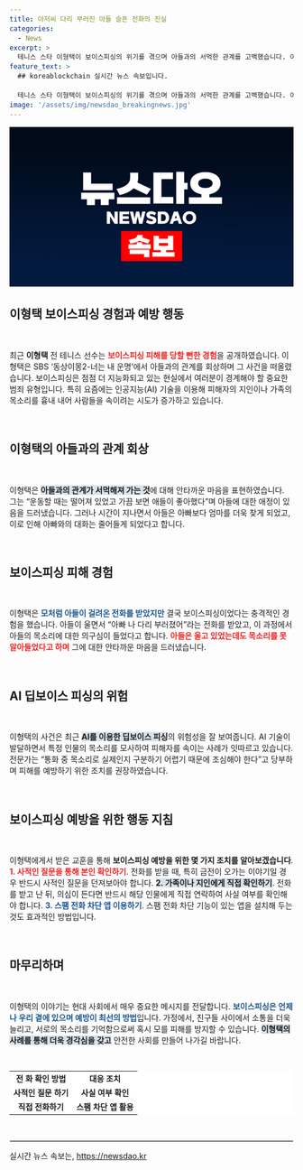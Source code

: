 ```yaml
---
title: 아저씨 다리 부러진 아들 슬픈 전화의 진실
categories:
  - News
excerpt: >
  테니스 스타 이형택이 보이스피싱의 위기를 겪으며 아들과의 서먹한 관계를 고백했습니다. 아들에게서 온 긴급한 전화가 가짜라는 의심을 하게 만든 이 사연은 웃음과 경각심을 동시에 불러일으킵니다!
feature_text: >
  ## koreablockchain 실시간 뉴스 속보입니다.

  테니스 스타 이형택이 보이스피싱의 위기를 겪으며 아들과의 서먹한 관계를 고백했습니다. 아들에게서 온 긴급한 전화가 가짜라는 의심을 하게 만든 이 사연은 웃음과 경각심을 동시에 불러일으킵니다!
image: '/assets/img/newsdao_breakingnews.jpg'
---
```


<p><img src="/assets/img/newsdao_breakingnews.jpg" alt="koreablockchain 속보" /></p>

<h2 data-ke-size="size26">이형택 보이스피싱 경험과 예방 행동</h2>

<p data-ke-size="size16">&nbsp;</p> 

<p data-ke-size="size16">최근 <b>이형택</b> 전 테니스 선수는 <b><span style="color: #ee2323;">보이스피싱 피해를 당할 뻔한 경험</span></b>을 공개하였습니다. 이형택은 SBS ‘동상이몽2-너는 내 운명’에서 아들과의 관계를 회상하며 그 사건을 떠올렸습니다. 보이스피싱은 점점 더 지능화되고 있는 현실에서 여러분이 경계해야 할 중요한 범죄 유형입니다. 특히 요즘에는 인공지능(AI) 기술을 이용해 피해자의 지인이나 가족의 목소리를 흉내 내어 사람들을 속이려는 시도가 증가하고 있습니다.</p>

<p data-ke-size="size16">&nbsp;</p> 

<h2 data-ke-size="size26">이형택의 아들과의 관계 회상</h2>

<p data-ke-size="size16">&nbsp;</p> 

<p data-ke-size="size16">이형택은 <b><span style="background-color: #21538527;">아들과의 관계가 서먹해져 가는 것</span></b>에 대해 안타까운 마음을 표현하였습니다. 그는 “운동할 때는 떨어져 있었고 가끔 보면 애들이 좋아했다”며 아들에 대한 애정이 있음을 드러냈습니다. 그러나 시간이 지나면서 아들은 아빠보다 엄마를 더욱 찾게 되었고, 이로 인해 아빠와의 대화는 줄어들게 되었다고 합니다.</p>

<p data-ke-size="size16">&nbsp;</p> 

<h2 data-ke-size="size26">보이스피싱 피해 경험</h2>

<p data-ke-size="size16">&nbsp;</p> 

<p data-ke-size="size16">이형택은 <b><span style="color: #1a5490;">모처럼 아들이 걸려온 전화를 받았지만</span></b> 결국 보이스피싱이었다는 충격적인 경험을 했습니다. 아들이 울면서 “아빠 나 다리 부러졌어”라는 전화를 받았고, 이 과정에서 아들의 목소리에 대한 의구심이 들었다고 합니다. <b><span style="color: #ee2323;">아들은 울고 있었는데도 목소리를 못 알아들었다고 하며</span></b> 그에 대한 안타까운 마음을 드러냈습니다.</p>

<p data-ke-size="size16">&nbsp;</p> 

<h2 data-ke-size="size26">AI 딥보이스 피싱의 위험</h2>

<p data-ke-size="size16">&nbsp;</p> 

<p data-ke-size="size16">이형택의 사건은 최근 <b><span style="background-color: #21538527;">AI를 이용한 딥보이스 피싱</span></b>의 위험성을 잘 보여줍니다. AI 기술이 발달하면서 특정 인물의 목소리를 모사하여 피해자를 속이는 사례가 잇따르고 있습니다. 전문가는 “통화 중 목소리로 실제인지 구분하기 어렵기 때문에 조심해야 한다”고 당부하며 피해를 예방하기 위한 조치를 권장하였습니다.</p>

<p data-ke-size="size16">&nbsp;</p>

<h2 data-ke-size="size26">보이스피싱 예방을 위한 행동 지침</h2>

<p data-ke-size="size16">&nbsp;</p> 

<p data-ke-size="size16">이형택에게서 받은 교훈을 통해 <b>보이스피싱 예방을 위한 몇 가지 조치를 알아보겠습니다</b>. <b><span style="color: #ee2323;">1. 사적인 질문을 통해 본인 확인하기</span></b>. 전화를 받을 때, 특히 금전이 오가는 이야기일 경우 반드시 사적인 질문을 던져보아야 합니다. <b><span style="background-color: #21538527;">2. 가족이나 지인에게 직접 확인하기</span></b>. 전화를 받고 난 뒤, 의심이 든다면 반드시 해당 인물에게 직접 연락하여 사실 여부를 확인해야 합니다. <b><span style="color: #1a5490;">3. 스팸 전화 차단 앱 이용하기</span></b>. 스팸 전화 차단 기능이 있는 앱을 설치해 두는 것도 효과적인 방법입니다.</p>

<p data-ke-size="size16">&nbsp;</p>

<h2 data-ke-size="size26">마무리하며</h2>

<p data-ke-size="size16">&nbsp;</p> 

<p data-ke-size="size16">이형택의 이야기는 현대 사회에서 매우 중요한 메시지를 전달합니다. <b><span style="color: #1a5490;">보이스피싱은 언제나 우리 곁에 있으며 예방이 최선의 방법</span></b>입니다. 가정에서, 친구들 사이에서 소통을 더욱 늘리고, 서로의 목소리를 기억함으로써 혹시 모를 피해를 방지할 수 있습니다. <b><span style="background-color: #21538527;">이형택의 사례를 통해 더욱 경각심을 갖고</span></b> 안전한 사회를 만들어 나가길 바랍니다.</p>

<p data-ke-size="size16">&nbsp;</p> 

<table style="width: 100%; border-collapse: collapse; background-color: #fff;">
<tr>
<td style="text-align: center; height: 17px;"><b>전 화 확인 방법</b></td>
<td style="text-align: center; height: 17px;"><b>대응 조치</b></td>
</tr>
<tr>
<td style="text-align: center; height: 17px;"><b>사적인 질문 하기</b></td>
<td style="text-align: center; height: 17px;"><b>사실 여부 확인</b></td>
</tr>
<tr>
<td style="text-align: center; height: 17px;"><b>직접 전화하기</b></td>
<td style="text-align: center; height: 17px;"><b>스팸 차단 앱 활용</b></td>
</tr>
</table>

<p data-ke-size="size16">&nbsp;</p> 

<hr style="border: 1px solid #ddd;">
실시간 뉴스 속보는, <a href="https://newsdao.kr" rel="dofollow">https://newsdao.kr</a>


